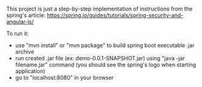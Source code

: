 This project is just a step-by-step implementation of instructions from the spring's article: https://spring.io/guides/tutorials/spring-security-and-angular-js/

To run it:
- use "mvn install" or "mvn package" to build spring boot executable .jar archive
- run created .jar file (ex: demo-0.0.1-SNAPSHOT.jar) using "java -jar filename.jar" command (you should see the spring's logo when starting application)
- go to "localhost:8080" in your browser
